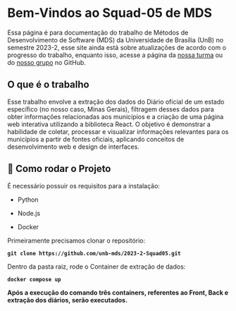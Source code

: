 # Bem-Vindos ao Squad-05 de MDS

Essa página é para documentação do trabalho de Métodos de Desenvolvimento de Software (MDS) da Universidade de Brasília (UnB) no semestre 2023-2, esse site ainda está sobre atualizações de acordo com o progresso do trabalho, enquanto isso, acesse a página da [nossa turma](https://github.com/unb-mds) ou do [nosso grupo](https://github.com/unb-mds/2023-2-Squad05) no GitHub.

## O que é o trabalho

Esse trabalho envolve a extração dos dados do Diário oficial de um estado específico (no nosso caso, Minas Gerais), filtragem desses dados para obter informações relacionadas aos municípios e a criação de uma página web interativa utilizando a biblioteca React. O objetivo é demonstrar a habilidade de coletar, processar e visualizar informações relevantes para os municípios a partir de fontes oficiais, aplicando conceitos de desenvolvimento web e design de interfaces.


## 🚀 Como rodar o Projeto
É necessário possuir os requisitos para a instalação:

- Python

- Node.js

- Docker

Primeiramente precisamos clonar o repositório:


**`git clone https://github.com/unb-mds/2023-2-Squad05.git`**



Dentro da pasta raiz, rode o Container de extração de dados:


**`docker compose up`** 


**Após a execução do comando três containers, referentes ao Front, Back e extração dos diários, serão executados.**

